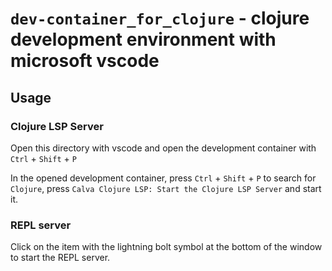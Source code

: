 # `dev-container_for_clojure` - clojure development environment with microsoft vscode

## Usage

### Clojure LSP Server
Open this directory with vscode and open the development container with `Ctrl` + `Shift` + `P`

In the opened development container, press `Ctrl` + `Shift` + `P` to search for `Clojure`, press `Calva Clojure LSP: Start the Clojure LSP Server` and start it.

### REPL server
Click on the item with the lightning bolt symbol at the bottom of the window to start the REPL server.
